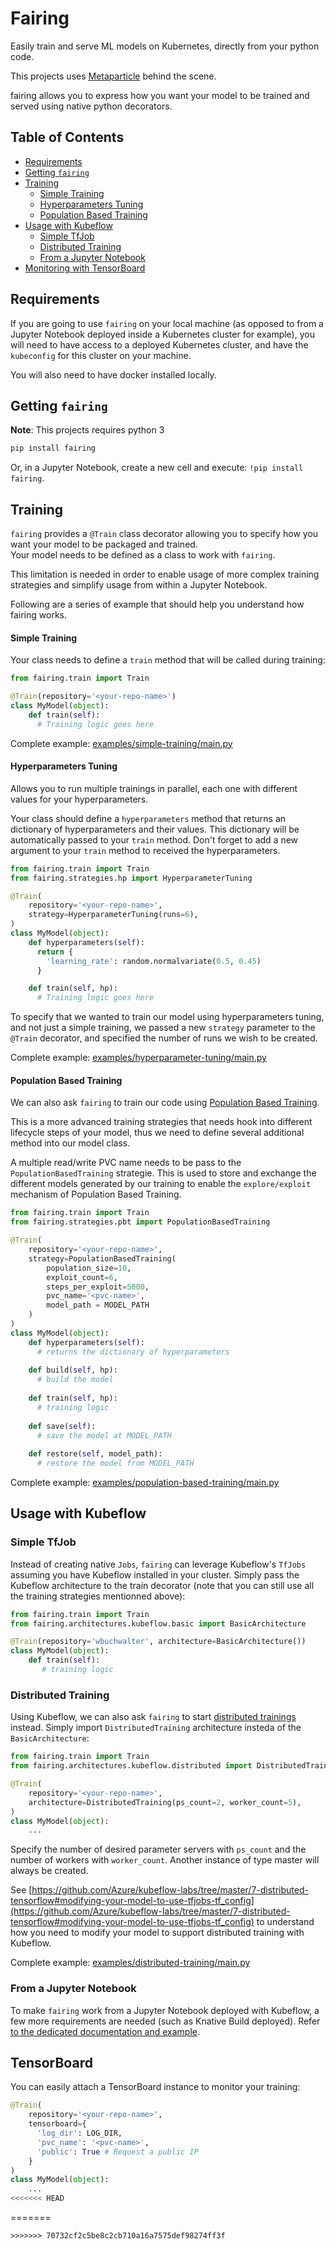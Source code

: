 # Fairing

Easily train and serve ML models on Kubernetes, directly from your python code.  

This projects uses [Metaparticle](http://metaparticle.io/) behind the scene.

fairing allows you to express how you want your model to be trained and served using native python decorators.  


## Table of Contents

- [Requirements](#requirements)
- [Getting `fairing`](#getting-fairing)
- [Training](#training)
  - [Simple Training](#simple-training)
  - [Hyperparameters Tuning](#hyperparameters-tuning)
  - [Population Based Training](#population-based-training)
- [Usage with Kubeflow](#usage-with-kubeflow)
  - [Simple TfJob](#simple-tfjob)
  - [Distributed Training](#distributed-training)
  - [From a Jupyter Notebook](#from-a-jupyter-notebook)
- [Monitoring with TensorBoard](#tensorboard)

## Requirements

If you are going to use `fairing` on your local machine (as opposed to from a Jupyter Notebook deployed inside a Kubernetes cluster for example), you will need 
to have access to a deployed Kubernetes cluster, and have the `kubeconfig` for this cluster on your machine.

You will also need to have docker installed locally.

## Getting `fairing`

**Note**: This projects requires python 3

```bash
pip install fairing
```

Or, in a Jupyter Notebook, create a new cell and execute: `!pip install fairing`.

## Training

`fairing` provides a `@Train` class decorator allowing you to specify how you want your model to be packaged and trained.  
Your model needs to be defined as a class to work with `fairing`. 

This limitation is needed in order to enable usage of more complex training strategies and simplify usage from within a Jupyter Notebook.

Following are a series of example that should help you understand how fairing works.
<!-- The train decorator 
* `package`: Defines the repository (this could be your DockerHub username, or something like `somerepo.acr.io` on Azure for example) and name that should be used to build the image. You can control wether you want to publish the image by setting `publish` to `True`.
* `strategy`: Specify which training strategy should be used (more details below).
* `architecture`: Specify which architecture should be used. (more details below)
* `tensorboard`: [Optional] If specified, will spawn an instance of TensorBoard to monitor your trainings
  * `log_dir`: Directory where the summaries are saved.
  * `pvc_name`: Name of an existing `PermanentVolumeClaim` that should be mounted.
  * `public`: If set to `True` then a public IP will be created for TensorBoard (provided your Kubernetes cluster supports this). Otherwise only a private IP will be created. -->

<!-- ### Training Strategies -->

#### Simple Training

Your class needs to define a `train` method that will be called during training:

```python
from fairing.train import Train

@Train(repository='<your-repo-name>')
class MyModel(object):
    def train(self):
      # Training logic goes here

```
<!-- No `strategy` is specified here, since the default `strategy` is `basicTrainingStrategy`. -->

Complete example: [examples/simple-training/main.py](./examples/simple-training/main.py)


#### Hyperparameters Tuning

Allows you to run multiple trainings in parallel, each one with different values for your hyperparameters.

Your class should define a `hyperparameters` method that returns an dictionary of hyperparameters and their values.
This dictionary will be automatically passed to your `train` method. 
Don't forget to add a new argument to your `train` method to received the hyperparameters.

```python
from fairing.train import Train
from fairing.strategies.hp import HyperparameterTuning

@Train(
    repository='<your-repo-name>',
    strategy=HyperparameterTuning(runs=6),
)
class MyModel(object):
    def hyperparameters(self):
      return {
        'learning_rate': random.normalvariate(0.5, 0.45)
      }

    def train(self, hp):
      # Training logic goes here
```

To specify that we wanted to train our model using hyperparameters tuning, and not just a simple training, 
we passed a new `strategy` parameter to the `@Train` decorator, and specified the number of runs we wish to be created.


Complete example: [examples/hyperparameter-tuning/main.py](./examples/hyperparameter-tuning/main.py)

#### Population Based Training

We can also ask `fairing` to train our code using [Population Based Training](https://deepmind.com/blog/population-based-training-neural-networks/).

This is a more advanced training strategies that needs hook into different lifecycle steps of your model, thus we need to define several additional method into our model class.

A multiple read/write PVC name needs to be pass to the `PopulationBasedTraining` strategie. This is used to store and exchange the different models generated by our training to enable the `explore/exploit` mechanism of Population Based Training.

```python
from fairing.train import Train
from fairing.strategies.pbt import PopulationBasedTraining

@Train(
    repository='<your-repo-name>',
    strategy=PopulationBasedTraining(
        population_size=10,
        exploit_count=6,
        steps_per_exploit=5000,
        pvc_name='<pvc-name>',
        model_path = MODEL_PATH
    )
)
class MyModel(object):
    def hyperparameters(self):
      # returns the dictionary of hyperparameters
    
    def build(self, hp):
      # build the model
    
    def train(self, hp):
      # training logic
    
    def save(self):
      # save the model at MODEL_PATH
    
    def restore(self, model_path):
      # restore the model from MODEL_PATH
```

Complete example: [examples/population-based-training/main.py](./examples/population-based-training/main.py)


<!-- ### Training Architectures

#### Basic Architure

This is the default `architecture`, each training run will be a single container acting in isolation.
No `architecure` is specified since this is the default value.

```python
# Note: we are note specifiying any architecture since this is the default value
@Train(package={'name': '<your-image-name>', 'repository': '<your-repo-name>', 'publish': True})
class MyModel(object):
    ...
```

Complete example: [examples/simple-training/main.py](./examples/simple-training/main.py) -->

## Usage with Kubeflow

### Simple TfJob

Instead of creating native `Jobs`, `fairing` can leverage Kubeflow's `TfJobs` assuming you have Kubeflow installed in your cluster.
Simply pass the Kubeflow architecture to the train decorator (note that you can still use all the training strategies mentionned above):

```python
from fairing.train import Train
from fairing.architectures.kubeflow.basic import BasicArchitecture

@Train(repository='wbuchwalter', architecture=BasicArchitecture())
class MyModel(object):
    def train(self):
       # training logic
```


### Distributed Training

Using Kubeflow, we can also ask `fairing` to start [distributed trainings](https://www.tensorflow.org/deploy/distributed) instead.
Simply import `DistributedTraining` architecture insteda of the `BasicArchitecture`:

```python
from fairing.train import Train
from fairing.architectures.kubeflow.distributed import DistributedTraining

@Train(
    repository='<your-repo-name>',
    architecture=DistributedTraining(ps_count=2, worker_count=5),
)
class MyModel(object):
    ...
```

Specify the number of desired parameter servers with `ps_count` and the number of workers with `worker_count`.
Another instance of type master will always be created.

See [https://github.com/Azure/kubeflow-labs/tree/master/7-distributed-tensorflow#modifying-your-model-to-use-tfjobs-tf_config](https://github.com/Azure/kubeflow-labs/tree/master/7-distributed-tensorflow#modifying-your-model-to-use-tfjobs-tf_config) to understand how you need to modify your model to support distributed training with Kubeflow.

Complete example: [examples/distributed-training/main.py](./examples/distributed-training/main.py)

### From a Jupyter Notebook

To make `fairing` work from a Jupyter Notebook deployed with Kubeflow, a few more requirements are needed (such as Knative Build deployed).
Refer [to the dedicated documentation and example](examples/kubeflow-jupyter-notebook/).

## TensorBoard

You can easily attach a TensorBoard instance to monitor your training:

```python
@Train(
    repository='<your-repo-name>',
    tensorboard={
      'log_dir': LOG_DIR,
      'pvc_name': '<pvc-name>',
      'public': True # Request a public IP
    }
)
class MyModel(object):
    ...
<<<<<<< HEAD
```
=======
```
>>>>>>> 70732cf2c5be8c2cb710a16a7575def98274ff3f
